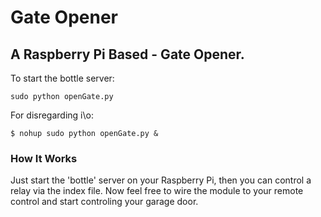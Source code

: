 # Gate Opener
## A Raspberry Pi Based - Gate Opener.
To start the bottle server:
```
sudo python openGate.py
```
For disregarding i\o:
```
$ nohup sudo python openGate.py &
```
### How It Works
Just start the 'bottle' server on your Raspberry Pi, then you can control a relay via the index file. Now feel free to wire the module to your remote control and start controling your garage door.
